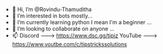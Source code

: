 - 👋 Hi, I’m @Rovindu-Thamuditha
- 👀 I’m interested in bots mostly...
- 🌱 I’m currently learning python I mean I'm a beginner ...
- 💞️ I’m looking to collaborate on anyone ...
- 📫 Discord ---> https://www.dsc.gg/tipiz
     YouTube  ---> https://www.youtbe.com/c/tipstrickssolutions
<!---
Rovindu-Thamuditha/Rovindu-Thamuditha is a ✨ special ✨ repository because its `README.md` (this file) appears on your GitHub profile.
You can click the Preview link to take a look at your changes.
--->
